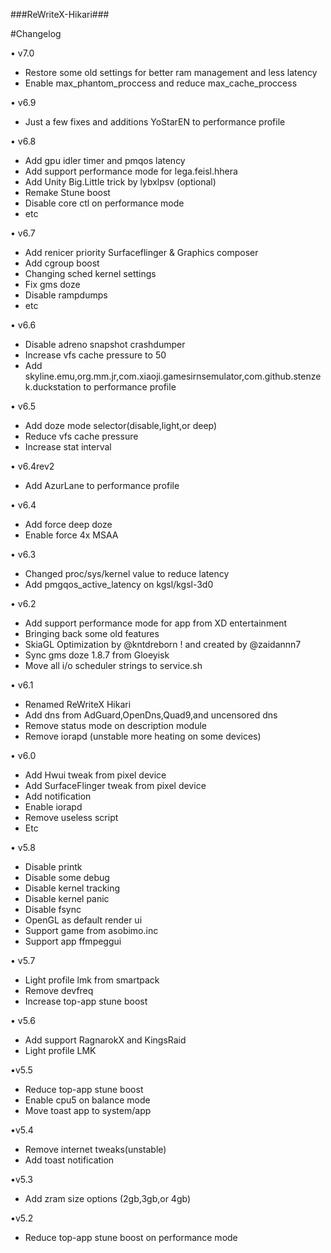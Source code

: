 ###ReWriteX-Hikari###

#Changelog

• v7.0
- Restore some old settings for better ram management and less latency
- Enable max_phantom_proccess and reduce max_cache_proccess

• v6.9
- Just a few fixes and additions YoStarEN to performance profile

• v6.8
- Add gpu idler timer and pmqos latency
- Add support performance mode for lega.feisl.hhera
- Add Unity Big.Little trick by lybxlpsv (optional)
- Remake Stune boost
- Disable core ctl on performance mode
- etc

• v6.7
- Add renicer priority Surfaceflinger & Graphics composer
- Add cgroup boost
- Changing sched kernel settings
- Fix gms doze 
- Disable rampdumps
- etc

• v6.6
- Disable adreno snapshot crashdumper
- Increase vfs cache pressure to 50
- Add skyline.emu,org.mm.jr,com.xiaoji.gamesirnsemulator,com.github.stenzek.duckstation to performance profile

• v6.5
- Add doze mode selector(disable,light,or deep)
- Reduce vfs cache pressure
- Increase stat interval

• v6.4rev2
- Add AzurLane to performance profile

• v6.4
- Add force deep doze
- Enable force 4x MSAA

• v6.3
- Changed proc/sys/kernel value to reduce latency
- Add pmgqos_active_latency on kgsl/kgsl-3d0 

• v6.2
- Add support performance mode for app from XD entertainment 
- Bringing back some old features
- SkiaGL Optimization by @kntdreborn ! and created by @zaidannn7
- Sync gms doze 1.8.7 from Gloeyisk
- Move all i/o scheduler strings to service.sh

• v6.1
- Renamed ReWriteX Hikari
- Add dns from AdGuard,OpenDns,Quad9,and uncensored dns
- Remove status mode on description module
- Remove iorapd (unstable more heating on some devices)

• v6.0
- Add Hwui tweak from pixel device
- Add SurfaceFlinger tweak from pixel device
- Add notification
- Enable iorapd
- Remove useless script
- Etc

• v5.8
- Disable printk
- Disable some debug
- Disable kernel tracking
- Disable kernel panic
- Disable fsync
- OpenGL as default render ui
- Support game from asobimo.inc
- Support app ffmpeggui 

• v5.7
- Light profile lmk from smartpack
- Remove devfreq
- Increase top-app stune boost

• v5.6
- Add support RagnarokX and KingsRaid
- Light profile LMK

•v5.5
- Reduce top-app stune boost
- Enable cpu5 on balance mode
- Move toast app to system/app

•v5.4
- Remove internet tweaks(unstable)
- Add toast notification 

•v5.3
- Add zram size options (2gb,3gb,or 4gb)

•v5.2
- Reduce top-app stune boost on performance mode

